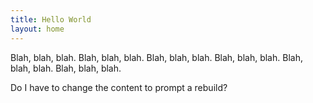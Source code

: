 ```yaml
---
title: Hello World
layout: home
---
```


Blah, blah, blah. Blah, blah, blah. Blah, blah, blah. Blah, blah, blah. Blah, blah, blah. Blah, blah, blah. 

Do I have to change the content to prompt a rebuild?